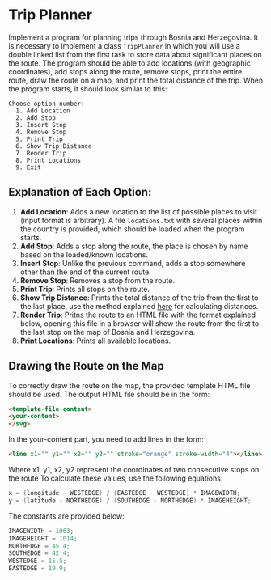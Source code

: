 # Trip Planner

Implement a program for planning trips through Bosnia and Herzegovina. 
It is necessary to implement a class `TripPlanner` in which you will use a double linked list from the first task to store data about significant places on the route. 
The program should be able to add locations (with geographic coordinates), 
add stops along the route, remove stops, print the entire route, 
draw the route on a map, and print the total distance of the trip. 
When the program starts, it should look similar to this:

```plaintext
Choose option number:
  1. Add Location
  2. Add Stop
  3. Insert Stop
  4. Remove Stop
  5. Print Trip
  6. Show Trip Distance
  7. Render Trip
  8. Print Locations
  9. Exit
```

## Explanation of Each Option:

1. **Add Location**: Adds a new location to the list of possible places to visit (input format is arbitrary).
   A file `locations.txt` with several places within the country is provided, which should be loaded when the program starts.
3. **Add Stop**: Adds a stop along the route, the place is chosen by name based on the loaded/known locations.
4. **Insert Stop**: Unlike the previous command, adds a stop somewhere other than the end of the current route.
5. **Remove Stop**: Removes a stop from the route.
6. **Print Trip**: Prints all stops on the route.
7. **Show Trip Distance**: Prints the total distance of the trip from the first to the last place,
   use the method explained [here](https://www.geeksforgeeks.org/program-distance-two-points-earth/) for calculating distances.
9. **Render Trip**: Pritns the route to an HTML file with the format explained below,
    opening this file in a browser will show the route from the first to the last stop on the map of Bosnia and Herzegovina.
11. **Print Locations**: Prints all available locations.

## Drawing the Route on the Map

To correctly draw the route on the map, the provided template HTML file should be used. 
The output HTML file should be in the form:

```html
<template-file-content>
<your-content>
</svg>

```
In the your-content part, you need to add lines in the form:

```html
<line x1="" y1="" x2="" y2="" stroke="orange" stroke-width="4"></line>
```
Where x1, y1, x2, y2 represent the coordinates of two consecutive stops on the route
To calculate these values, use the following equations:

```cpp
x = (longitude - WESTEDGE) / (EASTEDGE - WESTEDGE) * IMAGEWIDTH;
y = (latitude - NORTHEDGE) / (SOUTHEDGE - NORTHEDGE) * IMAGEHEIGHT;
```

The constants are provided below:

```cpp
IMAGEWIDTH = 1063;
IMAGEHEIGHT = 1014;
NORTHEDGE = 45.4;
SOUTHEDGE = 42.4;
WESTEDGE = 15.5;
EASTEDGE = 19.9;
```
